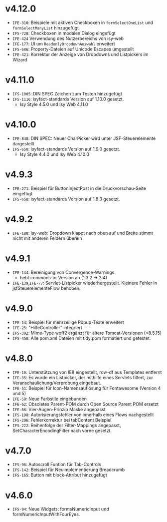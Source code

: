 # v4.12.0
- `IFE-310`: Beispiele mit aktiven Checkboxen in `formSelectOneList` und `formSelectManyList` hinzugefügt
- `IFS-728`: Checkboxen in modalen Dialog eingefügt
- `IFE-424` Verwendung des Nutzerbereichs von isy-web
- `IFE-177`: UI um `ReadonlyDropdownAuswahl` erweitert
- `IFS-686`: Property-Dateien auf Unicode Escapes umgestellt
- `IFE-421`: Korrektur der Anzeige von Dropdowns und Listpickers im Wizard

# v4.11.0
- `IFS-1005`: DIN SPEC Zeichen zum Testen hinzugefügt
- `IFS-1116`: isyfact-standards Version auf 1.10.0 gesetzt.
    * Isy Style 4.5.0 und Isy Web 4.11.0

# v4.10.0
- `IFE-848`: DIN SPEC: Neuer CharPicker wird unter JSF-Steuerelemente dargestellt
- `IFS-650`: isyfact-standards Version auf 1.9.0 gesetzt.
    * Isy Style 4.4.0 und Isy Web 4.10.0

# v4.9.3
- `IFE-271`: Beispiel für ButtonInjectPost in die Druckvorschau-Seite eingefügt
- `IFS-650`: isyfact-standards Version auf 1.8.3 gesetzt.

# v4.9.2
- `IFE-188`: isy-web: Dropdown klappt nach oben auf und Breite stimmt nicht mit anderen Feldern überein

# v4.9.1
- `IFE-144`: Bereinigung von Convergence-Warnings
  - hebt commons-io-Version an (1.3.2 -> 2.4)
- `IFE-139`,`IFE-77`: Servlet-Listpicker wiederhergestellt. Kleinere Fehler in jsfSteuerelementeFlow behoben.

# v4.9.0
- `IFE-14`: Beispiel für mehrzeilige Popup-Texte erweitert
- `IFE-25`: "HilfeController" integriert
- `IFS-302`: Mime-Type woff2 ergänzt für ältere Tomcat-Versionen (<8.5.15)
- `IFS-458`: Alle pom.xml Dateien mit tidy:pom formatiert und getestet.

# v4.8.0
- `IFE-16`: Unterstützung von IE8 eingestellt, row-df aus Templates entfernt
- `IFE-35`: Es wurde ein Listpicker, der mithilfe eines Servlets filtert, zur Veranschaulichung/Verprobung eingebaut.
- `IFE-51`: Beispiel für Icon-Namensauflösung für Fontawesome (Version 4 und 5)
- `IFE-59`: Neue Farbstile eingebunden
- `IFE-62`: Obsoletes Parent-POM durch Open Source Parent POM ersetzt
- `IFE-66`: Vier-Augen-Prinzip Maske angepasst
- `IFS-198`: Autorisierungsfehler von innerhalb eines Flows nachgestellt
- `IFS-206`: Fehlerkorrektur bei tabContent Beispiel
- `IFS-222`: Reihenfolge der Filter-Mappings angepasst, SetCharacterEncodingFilter nach vorne gesetzt.

# v4.7.0
- `IFS-96`: Autoscroll Funtion für Tab-Controls
- `IFS-142`: Beispiel für Neuimplementierung Breadcrumb
- `IFS-165`: Button mit block-Attribut hinzugefügt

# v4.6.0
- `IFS-94`: Neue Widgets: formsNumericInput und formNumericInputWithFourEyes.
